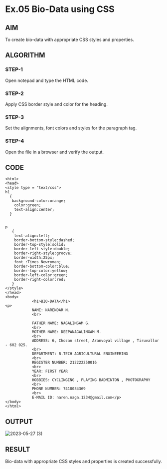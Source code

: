 # Ex.05 Bio-Data using CSS
## AIM
  To create bio-data with appropriate CSS styles and properties.

## ALGORITHM
### STEP-1
  Open notepad and type the HTML code.

### STEP-2
  Apply CSS border style and color for the heading.

### STEP-3
  Set the alignments, font colors and styles for the paragraph tag.

### STEP-4
  Open the file in a browser and verify the output.
  
## CODE

```
<html>
<head>
<style type = "text/css">
h1
  {
   background-color:orange;
    color:green;
    text-align:center;
  }


p
   {
    text-align:left;
    border-bottom-style:dashed;
    border-top-style:solid; 
    border-left-style:double; 
    border-right-style:groove;
    border-width:25px;
    font :Times Newroman;
    border-bottom-color:blue;
    border-top-color:yellow;
    border-left-color:green; 
    border-right-color:red;
   }
</style>
</head>
<body>
            <h1>BIO-DATA</h1>
<p>    
            NAME: NARENDAR N.
            <br>
        
            FATHER NAME: NAGALINGAM G.
            <br>
            MOTHER NAME: DEEPANAGALINGAM M.
            <br>
            ADDRESS: 6, Chozan street, Aranvoyal village , Tiruvallur - 602 025.
            <br>
            DEPARTMENT: B.TECH AGRICULTURAL ENGINEERING
            <br>
            REGISTER NUMBER: 212222250016
            <br>
            YEAR: FIRST YEAR
            <br>
            HOBBIES: CYCLINGING , PLAYING BADMINTON , PHOTOGRAPHY
            <br>
            PHONE NUMBER: 7418034369
            <br>
            E-MAIL ID: naren.naga.1234@gmail.com</p>
</body>
</html>
```

## OUTPUT
![2023-05-27 (3)](https://github.com/NarendarNagalingamWEB/Ex05_Web-Design/assets/128288529/9cf907aa-817f-48ef-819f-384978c15478)


## RESULT
  Bio-data with appropriate CSS styles and properties is created successfully.
